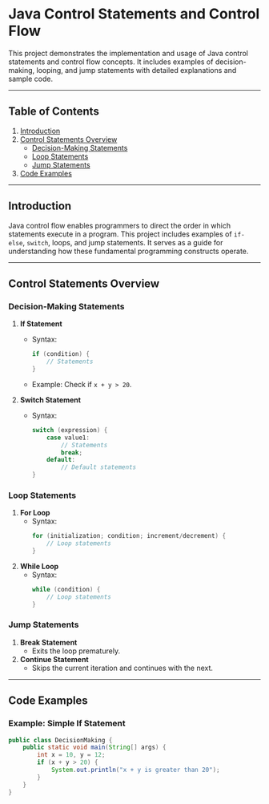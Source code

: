 # Java Control Statements and Control Flow

This project demonstrates the implementation and usage of Java control statements and control flow concepts. It includes examples of decision-making, looping, and jump statements with detailed explanations and sample code.

---

## Table of Contents

1. [Introduction](#introduction)
2. [Control Statements Overview](#control-statements-overview)
   - [Decision-Making Statements](#decision-making-statements)
   - [Loop Statements](#loop-statements)
   - [Jump Statements](#jump-statements)
3. [Code Examples](#code-examples)

---

## Introduction

Java control flow enables programmers to direct the order in which statements execute in a program. This project includes examples of `if-else`, `switch`, loops, and jump statements. It serves as a guide for understanding how these fundamental programming constructs operate.

---

## Control Statements Overview

### Decision-Making Statements

1. **If Statement**
   - Syntax:
     ```java
     if (condition) {
         // Statements
     }
     ```
   - Example: Check if `x + y > 20`.

2. **Switch Statement**
   - Syntax:
     ```java
     switch (expression) {
         case value1:
             // Statements
             break;
         default:
             // Default statements
     }
     ```

### Loop Statements

1. **For Loop**
   - Syntax:
     ```java
     for (initialization; condition; increment/decrement) {
         // Loop statements
     }
     ```
2. **While Loop**
   - Syntax:
     ```java
     while (condition) {
         // Loop statements
     }
     ```

### Jump Statements

1. **Break Statement**
   - Exits the loop prematurely.
2. **Continue Statement**
   - Skips the current iteration and continues with the next.

---

## Code Examples

### Example: Simple If Statement

```java
public class DecisionMaking {
    public static void main(String[] args) {
        int x = 10, y = 12;
        if (x + y > 20) {
            System.out.println("x + y is greater than 20");
        }
    }
}
```
